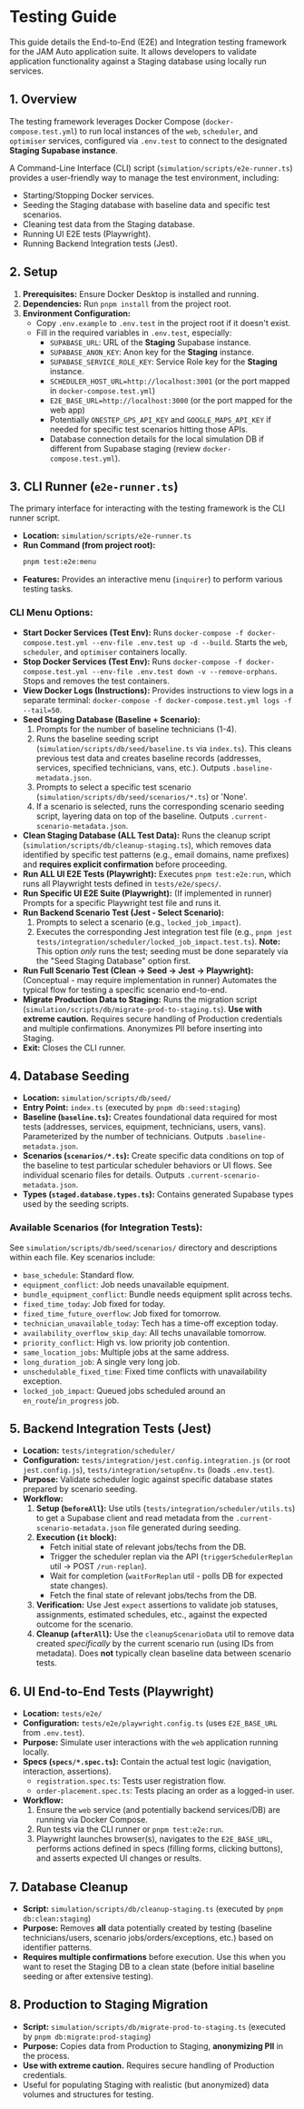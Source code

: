 # Testing Guide

This guide details the End-to-End (E2E) and Integration testing framework for the JAM Auto application suite. It allows developers to validate application functionality against a Staging database using locally run services.

## 1. Overview

The testing framework leverages Docker Compose (`docker-compose.test.yml`) to run local instances of the `web`, `scheduler`, and `optimiser` services, configured via `.env.test` to connect to the designated **Staging Supabase instance**.

A Command-Line Interface (CLI) script (`simulation/scripts/e2e-runner.ts`) provides a user-friendly way to manage the test environment, including:
*   Starting/Stopping Docker services.
*   Seeding the Staging database with baseline data and specific test scenarios.
*   Cleaning test data from the Staging database.
*   Running UI E2E tests (Playwright).
*   Running Backend Integration tests (Jest).

## 2. Setup

1.  **Prerequisites:** Ensure Docker Desktop is installed and running.
2.  **Dependencies:** Run `pnpm install` from the project root.
3.  **Environment Configuration:**
    *   Copy `.env.example` to `.env.test` in the project root if it doesn't exist.
    *   Fill in the required variables in `.env.test`, especially:
        *   `SUPABASE_URL`: URL of the **Staging** Supabase instance.
        *   `SUPABASE_ANON_KEY`: Anon key for the **Staging** instance.
        *   `SUPABASE_SERVICE_ROLE_KEY`: Service Role key for the **Staging** instance.
        *   `SCHEDULER_HOST_URL=http://localhost:3001` (or the port mapped in `docker-compose.test.yml`)
        *   `E2E_BASE_URL=http://localhost:3000` (or the port mapped for the web app)
        *   Potentially `ONESTEP_GPS_API_KEY` and `GOOGLE_MAPS_API_KEY` if needed for specific test scenarios hitting those APIs.
        *   Database connection details for the local simulation DB if different from Supabase staging (review `docker-compose.test.yml`).

## 3. CLI Runner (`e2e-runner.ts`)

The primary interface for interacting with the testing framework is the CLI runner script.

*   **Location:** `simulation/scripts/e2e-runner.ts`
*   **Run Command (from project root):**
    ```bash
    pnpm test:e2e:menu
    ```
*   **Features:** Provides an interactive menu (`inquirer`) to perform various testing tasks.

### CLI Menu Options:

*   **Start Docker Services (Test Env):** Runs `docker-compose -f docker-compose.test.yml --env-file .env.test up -d --build`. Starts the `web`, `scheduler`, and `optimiser` containers locally.
*   **Stop Docker Services (Test Env):** Runs `docker-compose -f docker-compose.test.yml --env-file .env.test down -v --remove-orphans`. Stops and removes the test containers.
*   **View Docker Logs (Instructions):** Provides instructions to view logs in a separate terminal: `docker-compose -f docker-compose.test.yml logs -f --tail=50`.
*   **Seed Staging Database (Baseline + Scenario):**
    1.  Prompts for the number of baseline technicians (1-4).
    2.  Runs the baseline seeding script (`simulation/scripts/db/seed/baseline.ts` via `index.ts`). This cleans previous test data and creates baseline records (addresses, services, specified technicians, vans, etc.). Outputs `.baseline-metadata.json`.
    3.  Prompts to select a specific test scenario (`simulation/scripts/db/seed/scenarios/*.ts`) or 'None'.
    4.  If a scenario is selected, runs the corresponding scenario seeding script, layering data on top of the baseline. Outputs `.current-scenario-metadata.json`.
*   **Clean Staging Database (ALL Test Data):** Runs the cleanup script (`simulation/scripts/db/cleanup-staging.ts`), which removes data identified by specific test patterns (e.g., email domains, name prefixes) and **requires explicit confirmation** before proceeding.
*   **Run ALL UI E2E Tests (Playwright):** Executes `pnpm test:e2e:run`, which runs all Playwright tests defined in `tests/e2e/specs/`.
*   **Run Specific UI E2E Suite (Playwright):** (If implemented in runner) Prompts for a specific Playwright test file and runs it.
*   **Run Backend Scenario Test (Jest - Select Scenario):**
    1.  Prompts to select a scenario (e.g., `locked_job_impact`).
    2.  Executes the corresponding Jest integration test file (e.g., `pnpm jest tests/integration/scheduler/locked_job_impact.test.ts`). **Note:** This option *only* runs the test; seeding must be done separately via the "Seed Staging Database" option first.
*   **Run Full Scenario Test (Clean -> Seed -> Jest -> Playwright):** (Conceptual - may require implementation in runner) Automates the typical flow for testing a specific scenario end-to-end.
*   **Migrate Production Data to Staging:** Runs the migration script (`simulation/scripts/db/migrate-prod-to-staging.ts`). **Use with extreme caution.** Requires secure handling of Production credentials and multiple confirmations. Anonymizes PII before inserting into Staging.
*   **Exit:** Closes the CLI runner.

## 4. Database Seeding

*   **Location:** `simulation/scripts/db/seed/`
*   **Entry Point:** `index.ts` (executed by `pnpm db:seed:staging`)
*   **Baseline (`baseline.ts`):** Creates foundational data required for most tests (addresses, services, equipment, technicians, users, vans). Parameterized by the number of technicians. Outputs `.baseline-metadata.json`.
*   **Scenarios (`scenarios/*.ts`):** Create specific data conditions on top of the baseline to test particular scheduler behaviors or UI flows. See individual scenario files for details. Outputs `.current-scenario-metadata.json`.
*   **Types (`staged.database.types.ts`):** Contains generated Supabase types used by the seeding scripts.

### Available Scenarios (for Integration Tests):

See `simulation/scripts/db/seed/scenarios/` directory and descriptions within each file. Key scenarios include:
*   `base_schedule`: Standard flow.
*   `equipment_conflict`: Job needs unavailable equipment.
*   `bundle_equipment_conflict`: Bundle needs equipment split across techs.
*   `fixed_time_today`: Job fixed for today.
*   `fixed_time_future_overflow`: Job fixed for tomorrow.
*   `technician_unavailable_today`: Tech has a time-off exception today.
*   `availability_overflow_skip_day`: All techs unavailable tomorrow.
*   `priority_conflict`: High vs. low priority job contention.
*   `same_location_jobs`: Multiple jobs at the same address.
*   `long_duration_job`: A single very long job.
*   `unschedulable_fixed_time`: Fixed time conflicts with unavailability exception.
*   `locked_job_impact`: Queued jobs scheduled around an `en_route`/`in_progress` job.

## 5. Backend Integration Tests (Jest)

*   **Location:** `tests/integration/scheduler/`
*   **Configuration:** `tests/integration/jest.config.integration.js` (or root `jest.config.js`), `tests/integration/setupEnv.ts` (loads `.env.test`).
*   **Purpose:** Validate scheduler logic against specific database states prepared by scenario seeding.
*   **Workflow:**
    1.  **Setup (`beforeAll`):** Use utils (`tests/integration/scheduler/utils.ts`) to get a Supabase client and read metadata from the `.current-scenario-metadata.json` file generated during seeding.
    2.  **Execution (`it` block):**
        *   Fetch initial state of relevant jobs/techs from the DB.
        *   Trigger the scheduler replan via the API (`triggerSchedulerReplan` util -> POST `/run-replan`).
        *   Wait for completion (`waitForReplan` util - polls DB for expected state changes).
        *   Fetch the final state of relevant jobs/techs from the DB.
    3.  **Verification:** Use Jest `expect` assertions to validate job statuses, assignments, estimated schedules, etc., against the expected outcome for the scenario.
    4.  **Cleanup (`afterAll`):** Use the `cleanupScenarioData` util to remove data created *specifically* by the current scenario run (using IDs from metadata). Does **not** typically clean baseline data between scenario tests.

## 6. UI End-to-End Tests (Playwright)

*   **Location:** `tests/e2e/`
*   **Configuration:** `tests/e2e/playwright.config.ts` (uses `E2E_BASE_URL` from `.env.test`).
*   **Purpose:** Simulate user interactions with the `web` application running locally.
*   **Specs (`specs/*.spec.ts`):** Contain the actual test logic (navigation, interaction, assertions).
    *   `registration.spec.ts`: Tests user registration flow.
    *   `order-placement.spec.ts`: Tests placing an order as a logged-in user.
*   **Workflow:**
    1.  Ensure the `web` service (and potentially backend services/DB) are running via Docker Compose.
    2.  Run tests via the CLI runner or `pnpm test:e2e:run`.
    3.  Playwright launches browser(s), navigates to the `E2E_BASE_URL`, performs actions defined in specs (filling forms, clicking buttons), and asserts expected UI changes or results.

## 7. Database Cleanup

*   **Script:** `simulation/scripts/db/cleanup-staging.ts` (executed by `pnpm db:clean:staging`)
*   **Purpose:** Removes **all** data potentially created by testing (baseline technicians/users, scenario jobs/orders/exceptions, etc.) based on identifier patterns.
*   **Requires multiple confirmations** before execution. Use this when you want to reset the Staging DB to a clean state (before initial baseline seeding or after extensive testing).

## 8. Production to Staging Migration

*   **Script:** `simulation/scripts/db/migrate-prod-to-staging.ts` (executed by `pnpm db:migrate:prod-staging`)
*   **Purpose:** Copies data from Production to Staging, **anonymizing PII** in the process.
*   **Use with extreme caution.** Requires secure handling of Production credentials.
*   Useful for populating Staging with realistic (but anonymized) data volumes and structures for testing. 